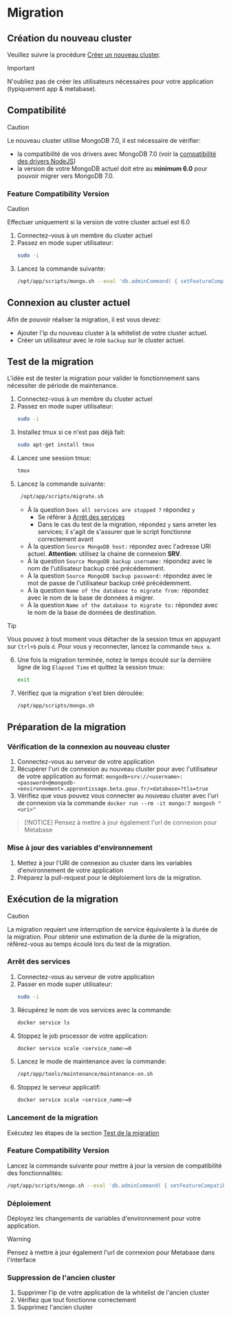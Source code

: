 # Migration

## Création du nouveau cluster

Veuillez suivre la procédure [Créer un nouveau cluster](./docs/deploy/initial.md).

> [!IMPORTANT]  
> N'oubliez pas de créer les utilisateurs nécessaires pour votre application (typiquement app & metabase).

## Compatibilité

> [!CAUTION]
> Le nouveau cluster utilise MongoDB 7.0, il est nécessaire de vérifier:
>
> - la compatibilité de vos drivers avec MongoDB 7.0 (voir la [compatibilité des drivers NodeJS](https://www.mongodb.com/docs/drivers/node/current/compatibility/#compatibility-table-legend))
> - la version de votre MongoDB actuel doit etre au **minimum 6.0** pour pouvoir migrer vers MongoDB 7.0.

### Feature Compatibility Version

> [!CAUTION]
> Effectuer uniquement si la version de votre cluster actuel est 6.0

1. Connectez-vous à un membre du cluster actuel
2. Passez en mode super utilisateur:
   ```bash
   sudo -i
   ```
3. Lancez la commande suivante:
   ```bash
   /opt/app/scripts/mongo.sh --eval 'db.adminCommand( { setFeatureCompatibilityVersion: "6.0", confirm: true } )'
   ```

## Connexion au cluster actuel

Afin de pouvoir réaliser la migration, il est vous devez:

- Ajouter l'ip du nouveau cluster à la whitelist de votre cluster actuel.
- Créer un utilisateur avec le role `backup` sur le cluster actuel.

## Test de la migration

L'idée est de tester la migration pour valider le fonctionnement sans nécessiter de période de maintenance.

1. Connectez-vous à un membre du cluster actuel
2. Passez en mode super utilisateur:
   ```bash
   sudo -i
   ```
3. Installez tmux si ce n'est pas déjà fait:
   ```bash
   sudo apt-get install tmux
   ```
4. Lancez une session tmux:
   ```bash
   tmux
   ```
5. Lancez la commande suivante:
   ```bash
    /opt/app/scripts/migrate.sh
   ```
   - À la question `Does all services are stopped ?` répondez `y`
     - Se référer à [Arrêt des services](https://github.com/mission-apprentissage/mongodb/blob/main/docs/deploy/migration.md#arr%C3%AAt-des-services)
     - Dans le cas du test de la migration, répondez `y` sans arreter les services; il s'agit de s'assurer que le script fonctionne correctement avant
   - À la question `Source MongoDB host:` répondez avec l'adresse URI actuel. **Attention**: utilisez la chaine de connexion **SRV**.
   - À la question `Source MongoDB backup username:` répondez avec le nom de l'utilisateur backup créé précédemment.
   - À la question `Source MongoDB backup password:` répondez avec le mot de passe de l'utilisateur backup créé précédemment.
   - À la question `Name of the database to migrate from:` répondez avec le nom de la base de données à migrer.
   - À la question `Name of the database to migrate to:` répondez avec le nom de la base de données de destination.

> [!TIP]
> Vous pouvez à tout moment vous détacher de la session tmux en appuyant sur `Ctrl+b` puis `d`. Pour vous y reconnecter, lancez la commande `tmux a`.

6. Une fois la migration terminée, notez le temps écoulé sur la dernière ligne de log `Elapsed Time` et quittez la session tmux:
   ```bash
   exit
   ```
7. Vérifiez que la migration s'est bien déroulée:
   ```bash
   /opt/app/scripts/mongo.sh
   ```

## Préparation de la migration

### Vérification de la connexion au nouveau cluster

1. Connectez-vous au serveur de votre application
2. Récupérer l'uri de connexion au nouveau cluster pour avec l'utilisateur de votre application au format: `mongodb+srv://<username>:<password>@mongodb-<environnement>.apprentissage.beta.gouv.fr/<database>?tls=true`
3. Vérifiez que vous pouvez vous connecter au nouveau cluster avec l'uri de connexion via la commande `docker run --rm -it mongo:7 mongosh "<uri>"`

> [!NOTICE]
> Pensez à mettre à jour également l'url de connexion pour Metabase

### Mise à jour des variables d'environnement

1. Mettez à jour l'URI de connexion au cluster dans les variables d'environnement de votre application
2. Préparez la pull-request pour le déploiement lors de la migration.

## Exécution de la migration

> [!CAUTION]
> La migration requiert une interruption de service équivalente à la durée de la migration. Pour obtenir une estimation de la durée de la migration, référez-vous au temps écoulé lors du test de la migration.

### Arrêt des services

1. Connectez-vous au serveur de votre application
2. Passer en mode super utilisateur:
   ```bash
   sudo -i
   ```
3. Récupérez le nom de vos services avec la commande:
   ```bash
   docker service ls
   ```
4. Stoppez le job processor de votre application:
   ```bash
   docker service scale <service_name>=0
   ```
5. Lancez le mode de maintenance avec la commande:
   ```bash
   /opt/app/tools/maintenance/maintenance-on.sh
   ```
6. Stoppez le serveur applicatif:
   ```bash
   docker service scale <service_name>=0
   ```

### Lancement de la migration

Exécutez les étapes de la section [Test de la migration](#test-de-la-migration)

### Feature Compatibility Version

Lancez la commande suivante pour mettre à jour la version de compatibilité des fonctionnalités:

```bash
/opt/app/scripts/mongo.sh --eval 'db.adminCommand( { setFeatureCompatibilityVersion: "7.0", confirm: true } )'
```

### Déploiement

Déployez les changements de variables d'environnement pour votre application.

> [!WARNING]
> Pensez à mettre à jour également l'url de connexion pour Metabase dans l'interface

### Suppression de l'ancien cluster

1. Supprimer l'ip de votre application de la whitelist de l'ancien cluster
2. Vérifiez que tout fonctionne correctement
3. Supprimez l'ancien cluster
